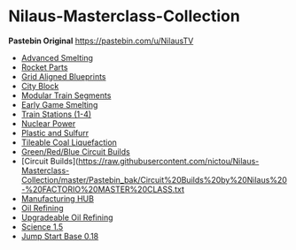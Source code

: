 # Nilaus-Masterclass-Collection
**Pastebin Original** https://pastebin.com/u/NilausTV

* [Advanced Smelting](https://raw.githubusercontent.com/nictou/Nilaus-Masterclass-Collection/master/Pastebin_bak/Advanced%20Smelting%20-%20FACTORIO%20MASTER%20CLASS.txt)
* [Rocket Parts](https://raw.githubusercontent.com/nictou/Nilaus-Masterclass-Collection/master/Pastebin_bak/Rocket%20Parts%20-%20FACTORIO%20MASTER%20CLASS.txt)
* [Grid Aligned Blueprints](https://raw.githubusercontent.com/nictou/Nilaus-Masterclass-Collection/master/Pastebin_bak/Grid%20Aligned%20Blueprints%20-%20FACTORIO%20MASTER%20CLASS%20by%20Nilaus.txt)
* [City Block](https://raw.githubusercontent.com/nictou/Nilaus-Masterclass-Collection/master/Pastebin_bak/City%20Block%20-%20FACTORIO%20MASTER%20CLASS%20by%20Nilaus.txt)
* [Modular Train Segments](https://raw.githubusercontent.com/nictou/Nilaus-Masterclass-Collection/master/Pastebin_bak/Modular%20Train%20Segment%20-%20FACTORIO%20MASTER%20CLASS%20by%20Nilaus.txt)
* [Early Game Smelting](https://raw.githubusercontent.com/nictou/Nilaus-Masterclass-Collection/master/Pastebin_bak/Early%20Game%20Smelting%20-%20FACTORIO%20MASTER%20CLASS.txt)
* [Train Stations (1-4)](https://raw.githubusercontent.com/nictou/Nilaus-Masterclass-Collection/master/Pastebin_bak/Train%20Stations%20(1-4)%20-%20FACTORIO%20MASTER%20CLASS.txt)
* [Nuclear Power](https://raw.githubusercontent.com/nictou/Nilaus-Masterclass-Collection/master/Pastebin_bak/Nuclear%20Power%20by%20Nilaus%20-%20FACTORIO%20MASTER%20CLASS.txt)
* [Plastic and Sulfurr]( https://raw.githubusercontent.com/nictou/Nilaus-Masterclass-Collection/master/Pastebin_bak/Plastic%20and%20Sulfur%20by%20Nilaus%20-%20FACTORIO%20MASTER%20CLASS.txt)
* [Tileable Coal Liquefaction](https://raw.githubusercontent.com/nictou/Nilaus-Masterclass-Collection/master/Pastebin_bak/Tileable%20Coal%20Liquefactio%20by%20Nilaus%20-%20FACTORIO%20MASTER%20CLASS.txt)
* [Green/Red/Blue Circuit Builds](https://raw.githubusercontent.com/nictou/Nilaus-Masterclass-Collection/master/Pastebin_bak/GreenRedBlue%20Circuit%20Designs%20by%20Nilaus%20-%20FACTORIO%20MASTER%20C.txt)
* [Circuit Builds](https://raw.githubusercontent.com/nictou/Nilaus-Masterclass-Collection/master/Pastebin_bak/Circuit%20Builds%20by%20Nilaus%20-%20FACTORIO%20MASTER%20CLASS.txt
* [Manufacturing HUB ](https://raw.githubusercontent.com/nictou/Nilaus-Masterclass-Collection/master/Pastebin_bak/Manufacturing%20HUB%20by%20Nilaus%20-%20FACTORIO%20MASTER%20CLASS.txt)
* [Oil Refining](https://raw.githubusercontent.com/nictou/Nilaus-Masterclass-Collection/master/Pastebin_bak/Oil%20Refining%20by%20Nilaus%20-%20FACTORIO%20MASTER%20CLASS.txt)
* [Upgradeable Oil Refining](https://raw.githubusercontent.com/nictou/Nilaus-Masterclass-Collection/master/Pastebin_bak/Upgradeable%20Oil%20Refining%20by%20Nilaus.txt)
* [Science 1.5](https://raw.githubusercontent.com/nictou/Nilaus-Masterclass-Collection/master/Pastebin_bak/Science%201.5%20%20sec%20by%20Nilaus%20-%20FACTORIO%20MASTER%20CLASS.txt)
* [Jump Start Base 0.18](https://raw.githubusercontent.com/nictou/Nilaus-Masterclass-Collection/master/Pastebin_bak/Jump%20Start%20Base%200.18%20by%20Nilaus%20-%20FACTORIO%20MASTER%20CLASS.txt)
